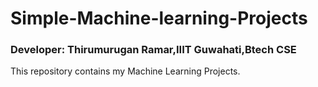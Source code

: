 # Simple-Machine-learning-Projects

### Developer: Thirumurugan Ramar,IIIT Guwahati,Btech CSE
This repository contains my Machine Learning Projects.
